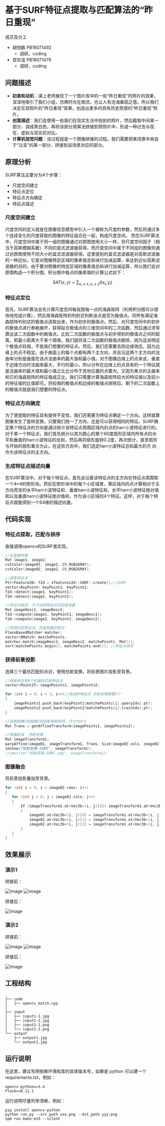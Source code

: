 # 基于SURF特征点提取与匹配算法的“昨日重现”

成员及分工
- 胡悦鹏 PB18071492
  - 调研，coding
- 宫钦浤 PB18071479
  - 调研，coding


## 问题描述

- **初衷和动机**：课上老师展现了一个图片库中的一些“昨日重现”的照片的效果，深深地吸引了我们小组，仿佛时光在倒流，也让人有沧海桑田之感。所以我们决定实现照片的”昨日重现”效果，创造出更多的具有历史质感的“昨日重现”照片。
- **创意描述**：我们会使用一些我们在现实生活中拍到的照片，然后截取中间某一部分，调成黑白色，再将该部分用算法拼接到原照片中，形成一种过去与现在，虚拟与现实的对比。
- **计算机视觉问题**：该过程就是一个图像拼接的过程。我们需要把某场景中来自于“过去”的某一部分，拼接到该场景对应的部分。

## 原理分析

SURF算法主要分为4个步骤：
- 尺度空间建立
- 特征点定位
- 特征点方向确定
- 特征点描述

### 尺度空间建立

尺度空间的定义就是在图像信息模型中引入一个被称为尺度的参数，然后将通过多个连续变化的尺度获取的图像的特征组合在一起，构成尺度空间。
而在SURF算法中，尺度空间中属于同一组的图像通过对原图使用大小一样，但尺度空间因子（相当于高斯模糊系数）不同的盒式滤波器获得，而尺度空间中属于不同组的图像则通过对原图使用不同大小的盒式滤波器获得。这里提到的盒式滤波器是对高斯滤波器的一种近似，它是对图像特定区域的像素值总和进行加减运算，来达到近似高斯滤波器的目的。由于要对图像的特定区域的像素值总和进行加减运算，所以我们会对原图构造一个积分图，积分图中每点的像素值的计算公式如下：

$$
SAT(x,y) = \sum_{x_{i}\leq x,y_{i}\leq y} I(x_{i},y_{i})
$$

### 特征点定位

首先，SURF算法会先计算尺度空间每张图每一点的海森矩阵（利用积分图可以很快地完成计算），然后用海森矩阵的判别式判断该点是否为极值点。将所有满足海森矩阵判别式的极值点选取出来，作为初步的极值点。然后，对尺度空间中的初步的极值点进行泰勒展开，获得拟合极值点的三维空间中的二次函数，然后通过求导算出该二次函数中的极值点。比较二次函数的极值点与初步得到的极值点之间的距离，若最小距离大于某个阈值，我们就将该二次函数的极值点删除，因为这说明这个极值点较弱，不是我们想要的特征点。然后，我们还需要去除边缘效应，因为边缘上的点不稳定。由于曲面上的每个点都有两个主方向，并且沿这两个主方向的法曲率分别是曲面在该点法曲率的最大值和最小值。对于图像边缘上的点来说，垂直于边缘方向时法曲率最大，平行时最小。所以分布在边缘上的点具有的一个特征就是法曲率的最大值和最小值之比比分布于其他位置的点要大。又因为某点的主曲率和它的海森矩阵的特征值成正比，我们只需要计算海森矩阵较大的特征值以及较小的特征值的比值即可。将较弱的极值点和边缘的极值点排除后，剩下的二次函数上的极值点就是我们想要的特征点。

### 特征点方向确定

为了使提取的特征具有旋转不变性，我们还需要为特征点确定一个方向。这样就算图像发生了旋转变换，只要我们统一了方向，还是可以获得相同的特征。SURF确定某个特征点的方向是通过统计该特征点周围区域内的点的harr小波特征进行的。对于某一个特征点，我们首先统计以其为圆心的某个60度扇形区域内所有点的水平和垂直的harr小波特征的总和，然后再将扇形旋转0.2度，再次统计，直至扇形与开始的扇形重合为止。在这些方向中，我们选定harr小波特征总和最大的方
向作为该特征点的主方向。

### 生成特征点描述向量

在SURF算法中，对于每个特征点，首先会沿着该特征点的主方向在特征点周围取一个4*4的矩形块。然后在矩形块中的每个小区域里，算区域内的点计算相对于主方向而言的水平harr小波特征和、垂直harr小波特征和、水平harr小波特征绝对值和以及垂直harr小波特征绝对值和，作为该小区域的4个特征。这样，对于每个特征点就能得到一个64维的描述向量。

## 代码实现

### 特征点提取，匹配与排序

直接调用opencv的SURF类实现。
```cpp
//灰度图转换  
Mat image1, image2;
cvtColor(image01, image1, CV_RGB2GRAY);
cvtColor(image02, image2, CV_RGB2GRAY);

//提取特征点    
Ptr<Feature2D> f2d = xfeatures2d::SURF::create();//SURF
vector<KeyPoint> keyPoint1, keyPoint2;
f2d->detect(image1, keyPoint1);
f2d->detect(image2, keyPoint2);

//特征点描述，为下边的特征点匹配做准备    
Mat imageDesc1, imageDesc2;
f2d->compute(image1, keyPoint1, imageDesc1);
f2d->compute(image2, keyPoint2, imageDesc2);

//获得匹配特征点，并提取最优配对     
FlannBasedMatcher matcher;
vector<DMatch> matchePoints;
matcher.match(imageDesc1, imageDesc2, matchePoints, Mat());
sort(matchePoints.begin(), matchePoints.end()); //特征点排序 
```

### 获得前景投影

选择三个最优匹配的点对，使用仿射变换，将前景图片投影至背景。
```cpp
//获取排在前N个的最优匹配特征点  
vector<Point2f> imagePoints1, imagePoints2;

for (int i = 0; i < 3; i++)//挑选的特征点 仿射变换需要3个
{
	imagePoints1.push_back(keyPoint1[matchePoints[i].queryIdx].pt);
	imagePoints2.push_back(keyPoint2[matchePoints[i].trainIdx].pt);
}

//获取图像1到图像2的投影映射矩阵，尺寸为3*3 
Mat Trans = getAffineTransform(imagePoints1, imagePoints2);

//图像配准  仿射变换
Mat imageTransform1;
warpAffine(image01, imageTransform1, Trans, Size(image02.cols, image02.rows));
imshow("仿射变换-SURF", imageTransform1);
//imwrite("仿射变换-SURF.jpg", imageTransform1);
 ```
 
### 图像融合

 将前景投影叠加至背景。
 ```cpp
for (int i = 0; i < image02.rows; i++)
{
	for (int j = 0; j < image02.cols; j++)
	{
		if (imageTransform1.at<Vec3b>(i, j)[0]+ imageTransform1.at<Vec3b>(i, j)[1]+ imageTransform1.at<Vec3b>(i, j)[2]) 
		{
			image02.at<Vec3b>(i, j)[0] = imageTransform1.at<Vec3b>(i, j)[0];
			image02.at<Vec3b>(i, j)[1] = imageTransform1.at<Vec3b>(i, j)[1];
			image02.at<Vec3b>(i, j)[2] = imageTransform1.at<Vec3b>(i, j)[2];
		}
	}
}
```

## 效果展示

### 演示1
拼接前：

![image](https://github.com/USTC-Computer-Vision-2021/project-cv_10/blob/main/input/input1-1.jpg)
![image](https://github.com/USTC-Computer-Vision-2021/project-cv_10/blob/main/input/input1-2.jpg)

拼接后：

![image](https://github.com/USTC-Computer-Vision-2021/project-cv_10/blob/main/output/output1.jpg)

### 演示2
拼接前：

![image](https://github.com/USTC-Computer-Vision-2021/project-cv_10/blob/main/input/input2-2.png)
![image](https://github.com/USTC-Computer-Vision-2021/project-cv_10/blob/main/input/input2-1.png)

拼接后：

![image](https://github.com/USTC-Computer-Vision-2021/project-cv_10/blob/main/output/output2.jpg)

## 工程结构

```text
.
├── code
│   ├── opencv_match.cpp
│
├── input
│   ├── input1-1.jpg
│   ├── input1-2.jpg
│   ├── input2-1.png
│   └── input2-2.png
└── output
    ├── output1.jpg
    └── output2.jpg
```

## 运行说明

在这里，建议写明依赖环境和库的具体版本号，如果是 python 可以建一个 requirements.txt，例如：

```
opencv-python==3.4
Flask==0.11.1
```

运行说明尽量列举清晰，例如：
```
pip install opencv-python
python run.py --src_path xxx.png --dst_path yyy.png
npm run make-es5 --silent
```

